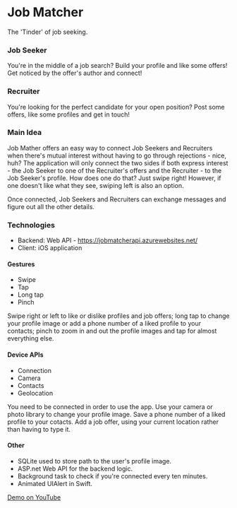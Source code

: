 # Job Matcher

The 'Tinder' of job seeking. 

### Job Seeker

You're in the middle of a job search? Build your profile and like some offers! Get noticed by the offer's author and connect!

### Recruiter

You're looking for the perfect candidate for your open position? Post some offers, like some profiles and get in touch!

### Main Idea

Job Mather offers an easy way to connect Job Seekers and Recruiters when there's mutual interest without having to go through rejections - nice, huh? The application will only 
connect the two sides if both express interest - the Job Seeker to one of the Recruiter's offers and the Recruiter - to the Job Seeker's profile. How does one do that? Just swipe right!
However, if one doesn't like what they see, swiping left is also an option.

Once connected, Job Seekers and Recruiters can exchange messages and figure out all the other details.

### Technologies

- Backend: Web API - https://jobmatcherapi.azurewebsites.net/
- Client: iOS application

#### Gestures

- Swipe
- Tap
- Long tap
- Pinch

Swipe right or left to like or dislike profiles and job offers; long tap to change your profile image or add a phone number of a liked profile to your contacts; pinch to zoom in and out the profile images and tap for almost everything else.

#### Device APIs

- Connection
- Camera
- Contacts
- Geolocation

You need to be connected in order to use the app. Use your camera or photo library to change your profile image. Save a phone number of a liked profile to your cotacts. Add a job offer,
using your current location rather than having to type it.

#### Other

- SQLite used to store path to the user's profile image.
- ASP.net Web API for the backend logic.
- Background task to check if you're connected every ten minutes.
- Animated UIAlert in Swift.

[Demo on YouTube](https://www.youtube.com/watch?v=CqDgQ1nTJjk)